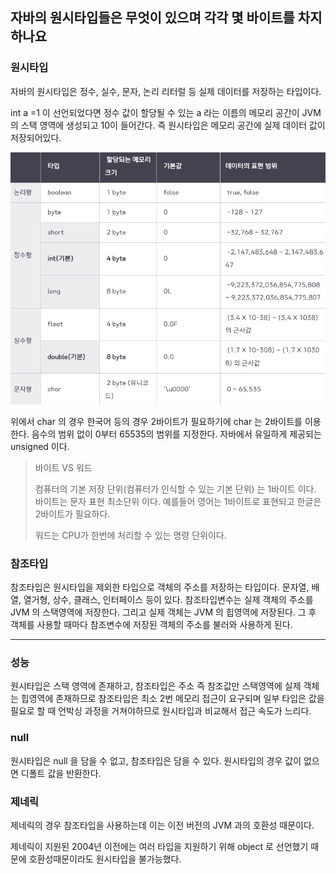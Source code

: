 ## 자바의 원시타입들은 무엇이 있으며 각각 몇 바이트를 차지하나요
### 원시타입
자바의 원시타입은 정수, 실수, 문자, 논리 리터럴 등 실제 데이터를 저장하는 타입이다.

int a =1 이 선언되었다면 정수 값이 할당될 수 있는 a 라는 이름의 메모리 공간이 JVM 의 스택 영역에 생성되고 10이 들어간다. 즉 원시타입은 메모리 공간에 실제 데이터 값이 저장되어있다.

![img.png](img.png)

위에서 char 의 경우 한국어 등의 경우 2바이트가 필요하기에 char 는 2바이트를 이용한다.
음수의 범위 없이 0부터 65535의 범위를 지정한다. 자바에서 유일하게 제공되는 unsigned 이다.
> 바이트 VS 워드
> 
> 컴퓨터의 기본 저장 단위(컴퓨터가 인식할 수 있는 기본 단위) 는 1바이트 이다. 바이트는 문자 표현 최소단위 이다. 예를들어 영어는 1바이트로 표현되고 한글은 2바이트가 필요하다.
> 
> 워드는 CPU가 한번에 처리할 수 있는 명령 단위이다.

### 참조타입
참조타입은 원시타입을 제외한 타입으로 객체의 주소를 저장하는 타입이다. 문자열, 배열, 열거형, 상수, 클래스, 인터페이스 등이 있다. 참조타입변수는 실제 객체의 주소를 JVM 의 스택영역에 저장한다. 그리고 실제 객체는 JVM 의 힙영역에 저장된다. 그 후 객체를 사용할 때마다 참조변수에 저장된 객체의 주소를 불러와 사용하게 된다.

---
### 성능

원시타입은 스택 영역에 존재하고, 참조타입은 주소 즉 참조값만 스택영역에 실제 객체는 힙영역에 존재하므로 참조타입은 최소 2번 메모리 접근이 요구되며 일부 타입은 값을 필요로 할 때 언박싱 과정을 거쳐야하므로 원시타입과 비교해서 접근 속도가 느리다.

### null

원시타입은 null 을 담을 수 없고, 참조타입은 담을 수 있다. 원시타입의 경우 값이 없으면 디폴트 값을 반환한다.

### 제네릭

제네릭의 경우 참조타입을 사용하는데 이는 이전 버전의 JVM 과의 호환성 때문이다.

제네릭이 지원된 2004년 이전에는 여러 타입을 지원하기 위해 object 로 선언했기 때문에 호환성때문이라도 원시타입을 불가능했다.
